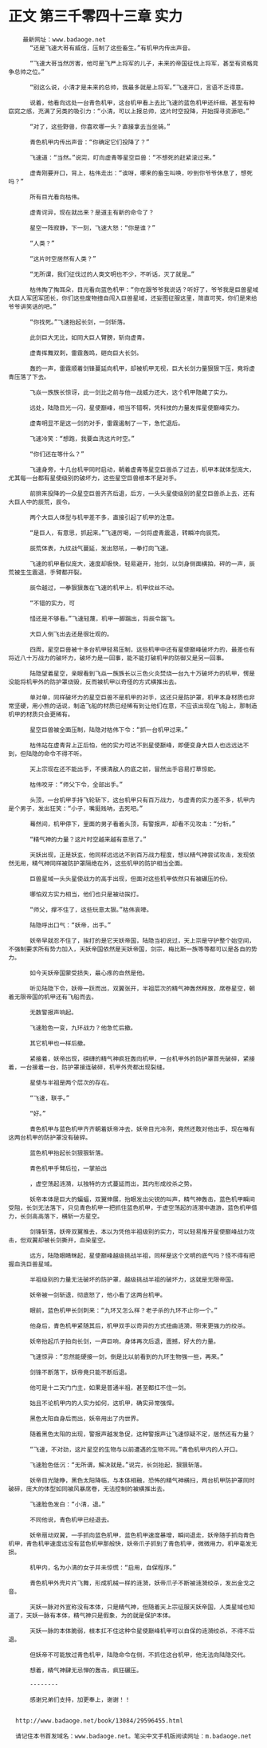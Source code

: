# 正文 第三千零四十三章 实力
        最新网址：www.badaoge.net
          “还是飞速大哥有威信，压制了这些畜生。”有机甲内传出声音。
      
          “飞速大哥当然厉害，他可是飞严上将军的儿子，未来的帝国征伐上将军，甚至有资格竞争总帅之位。”
      
          “别这么说，小清才是未来的总帅，我最多就是上将军。”飞速开口，言语不乏得意。
      
          说着，他看向远处一台青色机甲，这台机甲看上去比飞速的蓝色机甲还纤细，甚至有种窈窕之感，充满了另类的吸引力：“小清，可以上报总帅，这片时空投降，开始探寻资源吧。”
      
          “对了，这些野兽，你喜欢哪一头？直接拿去当坐骑。”
      
          青色机甲内传出声音：“你确定它们投降了？”
      
          飞速道：“当然。”说完，盯向虚青等星空巨兽：“不想死的赶紧滚过来。”
      
          虚青刚要开口，背上，枯伟走出：“诶呀，哪来的畜生叫唤，吵到你爷爷休息了，想死吗？”
      
          所有目光看向枯伟。
      
          虚青诧异，现在就出来？是道主有新的命令了？
      
          星空一阵寂静，下一刻，飞速大怒：“你是谁？”
      
          “人类？”
      
          “这片时空居然有人类？”
      
          “无所谓，我们征伐过的人类文明也不少，不听话，灭了就是…”
      
          枯伟掏了掏耳朵，目光看向蓝色机甲：“你在跟爷爷我说话？听好了，爷爷我是巨兽星域大巨人军团军团长，你们这些废物擅自闯入巨兽星域，还妄图征服这里，简直可笑，你们是来给爷爷讲笑话的吧。”
      
          “你找死。”飞速抬起长剑，一剑斩落。
      
          此剑巨大无比，如同大巨人臂膀，斩向虚青。
      
          虚青挥舞双刺，雷霆轰鸣，砸向巨大长剑。
      
          轰的一声，雷霆顺着剑锋蔓延向机甲，却被机甲无视，巨大长剑力量狠狠下压，竟将虚青压落了下去。
      
          飞焱一族族长惊讶，此一剑比之前与他一战威力还大，这个机甲隐藏了实力。
      
          远处，陆隐目光一闪，星使巅峰，相当不错啊，凭科技的力量发挥星使巅峰实力。
      
          虚青明显不是这一剑的对手，雷霆遏制了一下，急忙退后。
      
          飞速冷笑：“想跑，我要血洗这片时空。”
      
          “你们还在等什么？”
      
          飞速身旁，十几台机甲同时启动，朝着虚青等星空巨兽杀了过去，机甲本就体型庞大，尤其每一台都有星使级别的破坏力，这些星空巨兽根本不是对手。
      
          前排来投降的一众星空巨兽齐齐后退，后方，一头头星使级别的星空巨兽杀上去，还有大巨人中的辰荒，辰令。
      
          两个大巨人体型与机甲差不多，直接引起了机甲的注意。
      
          “是巨人，有意思，抓起来。”飞速厉喝，一剑将虚青震退，转瞬冲向辰荒。
      
          辰荒体表，九纹战气蔓延，发出怒吼，一拳打向飞速。
      
          飞速的机甲看似庞大，速度却极快，轻易避开，抬剑，以剑身侧面横拍，砰的一声，辰荒被生生震退，手臂都开裂。
      
          辰令越过，一拳狠狠轰在飞速的机甲上，机甲纹丝不动。
      
          “不错的实力，可
      
          惜还是不够看。”飞速轻蔑，机甲一脚踹出，将辰令踹飞。
      
          大巨人倒飞出去还是很壮观的。
      
          四周，星空巨兽被十多台机甲轻易压制，这些机甲中还有星使巅峰破坏力的，最差也有将近八十万战力的破坏力，破坏力是一回事，能不能打破机甲的防御又是另一回事。
      
          陆隐望着星空，亲眼看到飞焱一族族长以三色火炎焚烧一台九十万破坏力的机甲，愣是没能将机甲外的防护罩烧毁，反而被机甲以奇怪的方式横推出去。
      
          单对单，同样破坏力的星空巨兽不是机甲的对手，这还只是防护罩，机甲本身材质也非常坚硬，用小熊的话说，制造飞船的材质已经稀有到让他们在意，不应该出现在飞船上，那制造机甲的材质只会更稀有。
      
          星空巨兽被全面压制，陆隐对枯伟下令：“抓一台机甲过来。”
      
          枯伟站在虚青背上正后怕，他的实力可达不到星使巅峰，即便变身大巨人也远远达不到，但陆隐的命令不得不听。
      
          天上宗现在还不能出手，不摸清敌人的底之前，冒然出手容易打草惊蛇。
      
          枯伟咬牙：“师父下令，全部出手。”
      
          头顶，一台机甲手持飞轮斩下，这台机甲只有百万战力，与虚青的实力差不多，机甲内是个男子，发出狂笑：“小子，嘴挺贱呐，去死吧。”
      
          蓦然间，机甲停下，里面的男子看着头顶，有警报声，却看不见攻击：“分析。”
      
          “精气神的力量？这片时空越来越有意思了。”
      
          天妖出现，正是妖玄，他同样远远达不到百万战力程度，想以精气神尝试攻击，发现依然无用，精气神同样被防护罩隔绝在外，这些机甲的防护相当全面。
      
          巨兽星域一头头星使战力的高手出现，但面对这些机甲依然只有被碾压的份。
      
          哪怕双方实力相当，他们也只是被动挨打。
      
          “师父，撑不住了，这些玩意太狠。”枯伟哀嚎。
      
          陆隐呼出口气：“妖帝，出手。”
      
          妖帝早就忍不住了，挨打的是它天妖帝国，陆隐当初说过，天上宗是守护整个始空间，不强制要求所有势力加入，天妖帝国依然是天妖帝国，剑宗，梅比斯一族等等都可以是各自的势力。
      
          如今天妖帝国蒙受损失，最心疼的自然是他。
      
          听见陆隐下令，妖帝一跃而出，双翼张开，半祖层次的精气神轰然释放，席卷星空，朝着无限帝国的机甲还有飞船而去。
      
          无数警报声响起。
      
          飞速脸色一变，九环战力？他急忙后撤。
      
          其它机甲也一样后撤。
      
          紧接着，妖帝出现，磅礴的精气神疯狂轰向机甲，一台机甲外的防护罩首先破碎，紧接着，一台接着一台，防护罩接连破碎，机甲外壳都出现裂缝。
      
          星使与半祖是两个层次的存在。
      
          “飞速，联手。”
      
          “好。”
      
          青色机甲与蓝色机甲齐齐朝着妖帝冲去，妖帝目光冷冽，竟然还敢对他出手，现在唯有这两台机甲的防护罩没有破碎。
      
          蓝色机甲抬起长剑狠狠斩落。
      
          青色机甲手臂后拉，一掌拍出
      
          ，虚空荡起涟漪，以独特的方式蔓延而出，其内形成绞杀之势。
      
          妖帝本体是巨大的蝙蝠，双翼伸展，抬眼发出尖锐的叫声，精气神轰击，蓝色机甲瞬间受阻，长剑无法落下，只见青色机甲一把抓住蓝色机甲，于虚空荡起的涟漪中遨游，蓝色机甲借力，长剑高高落下，横斩一方星空。
      
          剑锋斩落，妖帝双翼推去，本以为凭他半祖级别的实力，可以轻易推开星使巅峰战力攻击，但双翼却被长剑撕开，血染星空。
      
          远方，陆隐眼睛眯起，星使巅峰越级挑战半祖，同样是这个文明的底气吗？怪不得有把握血洗巨兽星域。
      
          半祖级别的力量无法破坏的防护罩，越级挑战半祖的破坏力，这就是无限帝国。
      
          妖帝被一剑斩退，彻底怒了，他小看了这两台机甲。
      
          眼前，蓝色机甲长剑刺来：“九环又怎么样？老子杀的九环不止你一个。”
      
          他身后，青色机甲紧随其后，机甲双手以奇异的方式扭曲涟漪，带来更强力的绞杀。
      
          妖帝抬起爪子拍向长剑，一声巨响，身体再次后退，震撼，好大的力量。
      
          飞速惊异：“忽然能硬接一剑，倒是比以前看到的九环生物强一些，再来。”
      
          剑锋不断落下，妖帝竟只能不断后退。
      
          他可是十二天门门主，如果是普通半祖，甚至都扛不住一剑。
      
          姑且不论机甲内的人实力如何，这机甲，确实异常强悍。
      
          黑色太阳自身后而出，妖帝用出了内世界。
      
          随着黑色太阳的出现，警报声越发急促，这种警报声让飞速惊疑不定，居然还有力量？
      
          “飞速，不对劲，这片星空的生物与以前遭遇的生物不同。”青色机甲内的人开口。
      
          飞速脸色低沉：“无所谓，解决就是。”说完，长剑抬起，狠狠斩落。
      
          妖帝目光陡睁，黑色太阳降临，与本体相融，恐怖的精气神横扫，两台机甲防护罩同时破碎，庞大的体型如同被风暴席卷，无法控制的被横推出去。
      
          飞速脸色发白：“小清，退。”
      
          不同他说，青色机甲已经退去。
      
          妖帝扇动双翼，一手抓向蓝色机甲，蓝色机甲速度暴增，瞬间退走，妖帝随手抓向青色机甲，青色机甲速度远没有蓝色机甲那般快，妖帝爪子抓到了青色机甲，微微用力，机甲毫发无损。
      
          机甲内，名为小清的女子并未惊慌：“启用，自保程序。”
      
          青色机甲外壳片片飞舞，形成机械一样的涟漪，妖帝爪子不断被涟漪绞杀，发出金戈之音。
      
          天妖一脉对外宣称没有本体，只是精气神，但随着天上宗征服天妖帝国，人类星域也知道了，天妖一脉有本体，精气神只是假象，为的就是保护本体。
      
          天妖一脉的本体脆弱，根本扛不住这种令星使巅峰机甲可以自保的涟漪绞杀，不得不后退。
      
          但妖帝不可能放过青色机甲，陆隐命令在侧，不抓住这台机甲，他无法向陆隐交代。
      
          想着，精气神肆无忌惮的轰击，疯狂碾压。
      
          --------
      
          感谢兄弟们支持，加更奉上，谢谢！！
      
      
      http://www.badaoge.net/book/13084/29596455.html
      
      请记住本书首发域名：www.badaoge.net。笔尖中文手机版阅读网址：m.badaoge.net